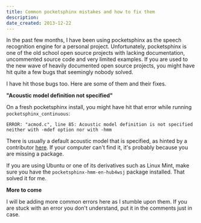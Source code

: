 ```yaml
---
title: Common pocketsphinx mistakes and how to fix them
description: 
date_created: 2013-12-22
---
```


In the past few months, I have been using pocketsphinx as the speech recognition engine for a personal project. Unfortunately, pocketsphinx is one of the old school open source projects with lacking documentation, uncommented source code and very limited examples. If you are used to the new wave of heavily documented open source projects, you might have hit quite a few bugs that seemingly nobody solved.

I have hit those bugs too. Here are some of them and their fixes.

**"Acoustic model definition not specified"**

On a fresh pocketsphinx install, you might have hit that error while running `pocketsphinx_continuous`:

```
ERROR: "acmod.c", line 85: Acoustic model definition is not specified neither with -mdef option nor with -hmm

```

There is usually a default acoustic model that is specified, as hinted by a contributor [here](https://sourceforge.net/p/cmusphinx/discussion/help/thread/980263ec/). If your computer can't find it, it's probably because you are missing a package.

If you are using Ubuntu or one of its derivatives such as Linux Mint, make sure you have the `pocketsphinx-hmm-en-hub4wsj` package installed. That solved it for me.

**More to come**

I will be adding more common errors here as I stumble upon them. If you are stuck with an error you don't understand, put it in the comments just in case.

